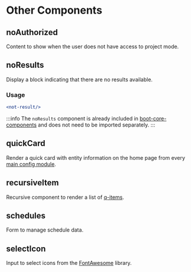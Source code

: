 # Other Components

## noAuthorized
Content to show when the user does not have access to project mode.

## noResults
Display a block indicating that there are no results available.

### Usage
   ```jsx
   <not-result/>
   ```
:::info
The `noResults` component is already included in [boot-core-components](/docs/VueJs/modules/QSite/QsiteBoot#core-components) and does not need to be imported separately.
:::

## quickCard
Render a quick card with entity information on the home page from every [main config module](/docs/VueJs/modules/#_config).

## recursiveItem
Recursive component to render a list of [q-items](https://quasar.dev/vue-components/list-and-list-items#qitem-api).

## schedules
Form to manage schedule data.

## selectIcon
Input to select icons from the [FontAwesome](https://fontawesome.com/v5.15/icons?d=gallery&m=free) library.